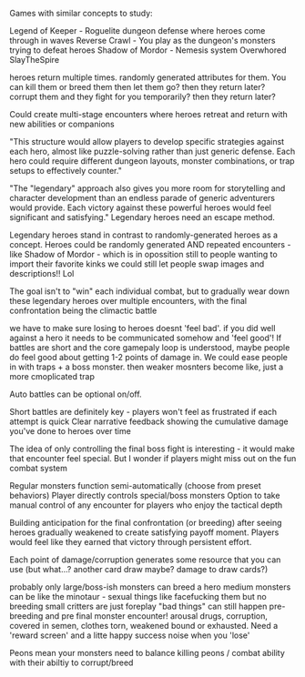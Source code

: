 Games with similar concepts to study:

Legend of Keeper - Roguelite dungeon defense where heroes come through in waves
Reverse Crawl - You play as the dungeon's monsters trying to defeat heroes
Shadow of Mordor - Nemesis system
Overwhored
SlayTheSpire

heroes return multiple times. randomly generated attributes for them.
You can kill them or breed them then let them go? then they return later?  
corrupt them and they fight for you temporarily? then they return later?

Could create multi-stage encounters where heroes retreat and return with new abilities or companions

"This structure would allow players to develop specific strategies against each hero, almost like puzzle-solving rather than just generic defense. Each hero could require different dungeon layouts, monster combinations, or trap setups to effectively counter."

"The "legendary" approach also gives you more room for storytelling and character development than an endless parade of generic adventurers would provide. Each victory against these powerful heroes would feel significant and satisfying." Legendary heroes need an escape method.

Legendary heroes stand in contrast to randomly-generated heroes as a concept.
Heroes could be randomly generated AND repeated encounters - like Shadow of Mordor - which is in opossition still to people wanting to import their favorite kinks
we could still let people swap images and descriptions!! Lol

The goal isn't to "win" each individual combat, but to gradually wear down these legendary heroes over multiple encounters, with the final confrontation being the climactic battle

we have to make sure losing to heroes doesnt 'feel bad'.  if you did well against a hero it needs to be communicated somehow and 'feel good'! If battles are short and the core gamepaly loop is understood, maybe people do feel good about getting 1-2 points of damage in.
We could ease people in with traps + a boss monster. then weaker mosnters become like, just a more cmoplicated trap

Auto battles can be optional on/off.

Short battles are definitely key - players won't feel as frustrated if each attempt is quick
Clear narrative feedback showing the cumulative damage you've done to heroes over time

The idea of only controlling the final boss fight is interesting - it would make that encounter feel special. But I wonder if players might miss out on the fun combat system

Regular monsters function semi-automatically (choose from preset behaviors)
Player directly controls special/boss monsters
Option to take manual control of any encounter for players who enjoy the tactical depth

Building anticipation for the final confrontation (or breeding) after seeing heroes gradually weakened to create satisfying payoff moment. Players would feel like they earned that victory through persistent effort.

Each point of damage/corruption generates some resource that you can use (but what...? another card draw maybe? damage to draw cards?)

probably only large/boss-ish monsters can breed a hero
medium monsters can be like the minotaur - sexual things like facefucking them but no breeding
small critters are just foreplay
"bad things" can still happen pre-breeding and pre final monster encounter! arousal drugs, corruption, covered in semen, clothes torn, weakened bound or exhausted.
Need a 'reward screen' and a litte happy success noise when you 'lose'

Peons mean your monsters need to balance killing peons / combat ability with their abiltiy to corrupt/breed
